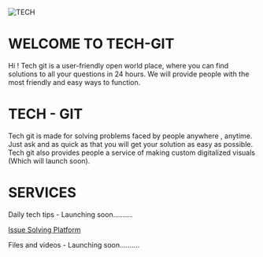 ![TECH](https://user-images.githubusercontent.com/73353246/144550346-3a524fe9-8961-429a-83cf-33b242e7220f.gif)


# WELCOME TO TECH-GIT
Hi ! Tech git is a user-friendly open world place, where you can find solutions to all your questions in 24 hours. We will provide people with the most friendly
and easy ways to function.

# TECH - GIT
Tech git is made for solving problems faced by people anywhere , anytime. Just ask and as quick as that you will get your solution as easy as possible. Tech git also provides
people a service of making custom digitalized visuals (Which will launch soon).

# SERVICES
Daily tech tips - Launching soon..........

[Issue Solving Platform](https://github.com/NakshatraNigam/Daily-tech-tips/issues)

Files and videos -  Launching soon..........
